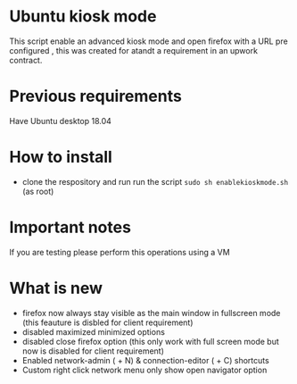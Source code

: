 # Ubuntu kiosk mode
This script enable an advanced kiosk mode and open firefox with a URL pre configured , 
this was created for atandt a requirement in an upwork contract.

# Previous requirements
Have Ubuntu desktop 18.04 

# How to install

- clone the respository and run run the script `sudo sh enablekioskmode.sh` (as root)

# Important notes
If you are testing please perform this operations using a VM 

# What is new
- firefox now always stay visible as the main window in fullscreen mode (this feauture is disbled for client requirement)
- disabled maximized minimized options
- disabled close firefox option (this only work with full screen mode but now is disabled for client requirement)
- Enabled network-admin (<crt> + N) & connection-editor (<crt> + C) shortcuts
- Custom right click network menu only show open navigator option